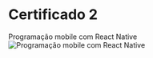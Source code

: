 # Certificado 2 
Programação mobile com React Native
![Programação mobile com React Native](https://github.com/user-attachments/assets/0aeb51eb-7a50-440e-b1b3-d3ca9c5908f1)
